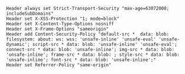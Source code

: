 	Header always set Strict-Transport-Security "max-age=63072000; includeSubDomains"
	Header set X-XSS-Protection "1; mode=block" 
	Header set X-Content-Type-Options nosniff
	Header set X-Frame-Options "sameorigin"
	Header add Content-Security-Policy "default-src *  data: blob: filesystem: about: ws: wss: 'unsafe-inline' 'unsafe-eval' 'unsafe-dynamic'; script-src * data: blob: 'unsafe-inline' 'unsafe-eval'; connect-src * data: blob: 'unsafe-inline'; img-src * data: blob: 'unsafe-inline'; frame-src * data: blob: ; style-src * data: blob: 'unsafe-inline'; font-src * data: blob: 'unsafe-inline';"
	Header set Referrer-Policy "same-origin"
